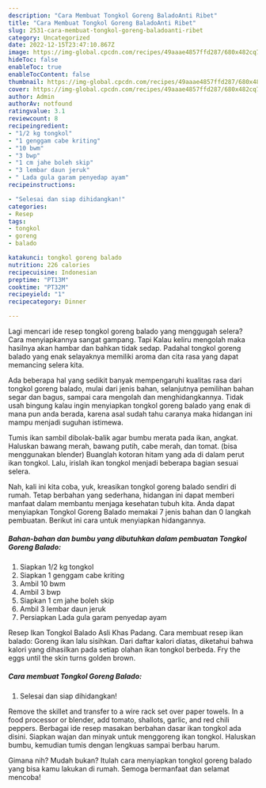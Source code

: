 ```yaml
---
description: "Cara Membuat Tongkol Goreng BaladoAnti Ribet"
title: "Cara Membuat Tongkol Goreng BaladoAnti Ribet"
slug: 2531-cara-membuat-tongkol-goreng-baladoanti-ribet
category: Uncategorized
date: 2022-12-15T23:47:10.867Z
image: https://img-global.cpcdn.com/recipes/49aaae4857ffd287/680x482cq70/tongkol-goreng-balado-foto-resep-utama.jpg
hideToc: false
enableToc: true
enableTocContent: false
thumbnail: https://img-global.cpcdn.com/recipes/49aaae4857ffd287/680x482cq70/tongkol-goreng-balado-foto-resep-utama.jpg
cover: https://img-global.cpcdn.com/recipes/49aaae4857ffd287/680x482cq70/tongkol-goreng-balado-foto-resep-utama.jpg
author: Admin
authorAv: notfound
ratingvalue: 3.1
reviewcount: 8
recipeingredient:
- "1/2 kg tongkol"
- "1 genggam cabe kriting"
- "10 bwm"
- "3 bwp"
- "1 cm jahe boleh skip"
- "3 lembar daun jeruk"
- " Lada gula garam penyedap ayam"
recipeinstructions:

- "Selesai dan siap dihidangkan!"
categories:
- Resep
tags:
- tongkol
- goreng
- balado

katakunci: tongkol goreng balado 
nutrition: 226 calories
recipecuisine: Indonesian
preptime: "PT13M"
cooktime: "PT32M"
recipeyield: "1"
recipecategory: Dinner

---
```



Lagi mencari ide resep tongkol goreng balado yang menggugah selera? Cara menyiapkannya sangat gampang. Tapi Kalau keliru mengolah maka hasilnya akan hambar dan bahkan tidak sedap. Padahal tongkol goreng balado yang enak selayaknya memiliki aroma dan cita rasa yang dapat memancing selera kita.


Ada beberapa hal yang sedikit banyak mempengaruhi kualitas rasa dari tongkol goreng balado, mulai dari jenis bahan, selanjutnya pemilihan bahan segar dan bagus, sampai cara mengolah dan menghidangkannya. Tidak usah bingung kalau ingin menyiapkan tongkol goreng balado yang enak di mana pun anda berada, karena asal sudah tahu caranya maka hidangan ini mampu menjadi suguhan istimewa.

Tumis ikan sambil dibolak-balik agar bumbu merata pada ikan, angkat. Haluskan bawang merah, bawang putih, cabe merah, dan tomat. (bisa menggunakan blender) Buanglah kotoran hitam yang ada di dalam perut ikan tongkol. Lalu, irislah ikan tongkol menjadi beberapa bagian sesuai selera.


Nah, kali ini kita coba, yuk, kreasikan tongkol goreng balado sendiri di rumah. Tetap berbahan yang sederhana, hidangan ini dapat memberi manfaat dalam membantu menjaga kesehatan tubuh kita. Anda dapat menyiapkan Tongkol Goreng Balado memakai 7 jenis bahan dan 0 langkah pembuatan. Berikut ini cara untuk menyiapkan hidangannya.

<!--inarticleads1-->

##### Bahan-bahan dan bumbu yang dibutuhkan dalam pembuatan Tongkol Goreng Balado:

1. Siapkan 1/2 kg tongkol
1. Siapkan 1 genggam cabe kriting
1. Ambil 10 bwm
1. Ambil 3 bwp
1. Siapkan 1 cm jahe boleh skip
1. Ambil 3 lembar daun jeruk
1. Persiapkan  Lada gula garam penyedap ayam


Resep Ikan Tongkol Balado Asli Khas Padang. Cara membuat resep ikan balado: Goreng ikan lalu sisihkan. Dari daftar kalori diatas, diketahui bahwa kalori yang dihasilkan pada setiap olahan ikan tongkol berbeda. Fry the eggs until the skin turns golden brown. 

<!--inarticleads2-->

##### Cara membuat Tongkol Goreng Balado:


1. Selesai dan siap dihidangkan!

Remove the skillet and transfer to a wire rack set over paper towels. In a food processor or blender, add tomato, shallots, garlic, and red chili peppers. Berbagai ide resep masakan berbahan dasar ikan tongkol ada disini. Siapkan wajan dan minyak untuk menggoreng ikan tongkol. Haluskan bumbu, kemudian tumis dengan lengkuas sampai berbau harum. 

Gimana nih? Mudah bukan? Itulah cara menyiapkan tongkol goreng balado yang bisa kamu lakukan di rumah. Semoga bermanfaat dan selamat mencoba!
